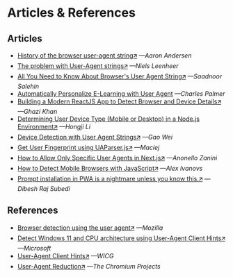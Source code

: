 # Articles & References

## Articles
* [History of the browser user-agent string🡭](https://webaim.org/blog/user-agent-string-history/) *—Aaron Andersen*
* [The problem with User-Agent strings🡭](https://nielsleenheer.com/articles/2024/the-problem-with-user-agent-strings/) *—Niels Leenheer*
* [All You Need to Know About Browser's User Agent String🡭](https://dev.to/saadnoorsalehin/all-you-need-to-know-about-browser-s-user-agent-string-5fe6) *—Saadnoor Salehin*
* [Automatically Personalize E-Learning with User Agent](https://charlesofalltrades.com/blog/automatically-adjust-your-e-learning-based-on-os/) *—Charles Palmer*
* [Building a Modern ReactJS App to Detect Browser and Device Details🡭](https://codewithghazi.substack.com/p/building-a-modern-reactjs-app-to) *—Ghazi Khan*
* [Determining User Device Type (Mobile or Desktop) in a Node.js Environment🡭](https://levelup.gitconnected.com/determining-user-device-type-mobile-or-desktop-in-a-node-js-environment-e8870bc8f3ea) *—Hongji Li*
* [Device Detection with User Agent Strings🡭](https://www.aworkinprogress.dev/device-detection-with-ua-strings) *—Gao Wei*
* [Get User Fingerprint using UAParser.js🡭](https://www.createit.com/blog/get-user-fingerprint-using-uaparser-js/) *—Maciej*
* [How to Allow Only Specific User Agents in Next.js🡭](https://writech.run/blog/how-to-allow-only-specific-user-agents-in-next-js-f17ed550916c/) *—Anonello Zanini*
* [How to Detect Mobile Browsers with JavaScript🡭](https://stackdiary.com/detect-mobile-browser-javascript/) *—Alex Ivanovs*
* [Prompt installation in PWA is a nightmare unless you know this.🡭](https://articles.wesionary.team/prompt-installation-in-pwa-is-a-nightmare-unless-you-know-this-36cb0005e2b2) *—Dibesh Raj Subedi*

## References
* [Browser detection using the user agent🡭](https://developer.mozilla.org/en-US/docs/Web/HTTP/Browser_detection_using_the_user_agent) *—Mozilla*
* [Detect Windows 11 and CPU architecture using User-Agent Client Hints🡭](https://learn.microsoft.com/en-us/microsoft-edge/web-platform/how-to-detect-win11) *—Microsoft*
* [User-Agent Client Hints🡭](https://wicg.github.io/ua-client-hints/) *—WICG*
* [User-Agent Reduction🡭](https://www.chromium.org/updates/ua-reduction/) *—The Chromium Projects*
